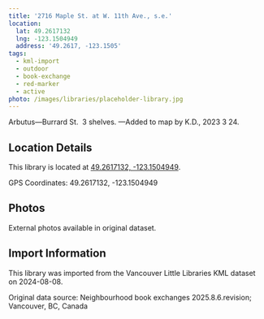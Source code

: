 ```yaml
---
title: '2716 Maple St. at W. 11th Ave., s.e.'
location:
  lat: 49.2617132
  lng: -123.1504949
  address: '49.2617, -123.1505'
tags:
  - kml-import
  - outdoor
  - book-exchange
  - red-marker
  - active
photo: /images/libraries/placeholder-library.jpg
---
```

Arbutus—Burrard St.  3 shelves.
—Added to map by K.D., 2023 3 24.  

## Location Details

This library is located at [49.2617132, -123.1504949](https://www.google.com/maps?q=49.2617132,-123.1504949).

GPS Coordinates: 49.2617132, -123.1504949

## Photos

External photos available in original dataset.

## Import Information

This library was imported from the Vancouver Little Libraries KML dataset on 2024-08-08.

Original data source: Neighbourhood book exchanges 2025.8.6.revision; Vancouver, BC, Canada
